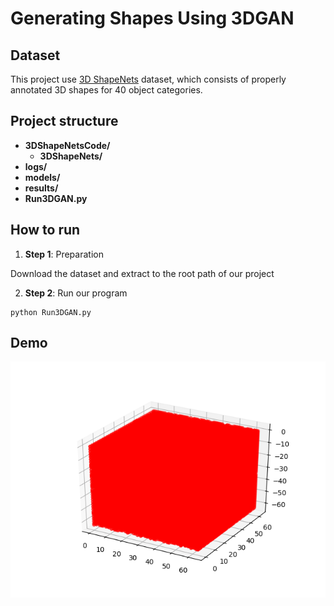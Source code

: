 # Generating Shapes Using 3DGAN

## Dataset

This project use [3D ShapeNets](http://3dshapenets.cs.princeton.edu/3DShapeNetsCode.zip) dataset, which consists of 
properly annotated 3D shapes for 40 object categories. 

## Project structure

* __3DShapeNetsCode/__
    - __3DShapeNets/__
* __logs/__
* __models/__
* __results/__
* __Run3DGAN.py__

## How to run

1. __Step 1__: Preparation

Download the dataset and extract to the root path of our project

2. __Step 2__: Run our program 

```
python Run3DGAN.py
```

## Demo
![](result.png)
